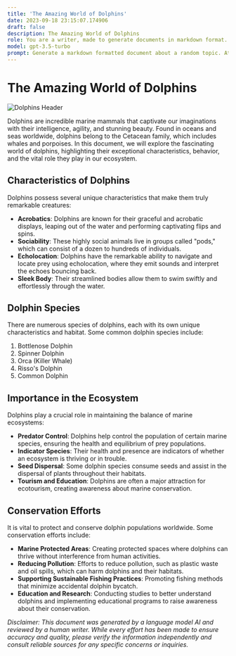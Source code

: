 ```yaml
---
title: 'The Amazing World of Dolphins'
date: 2023-09-18 23:15:07.174906
draft: false
description: The Amazing World of Dolphins
role: You are a writer, made to generate documents in markdown format. It is very important that all of the documents you generate are in valid markdown format.
model: gpt-3.5-turbo
prompt: Generate a markdown formatted document about a random topic. At the bottom, include a disclaimer explaining that the document was generated by you. The first line of the document should be the title. Make sure that the entire document is in proper markdown format, using a mix of various tags to make the document visually appealing.
---
```


# The Amazing World of Dolphins

![Dolphins Header](https://example.com/dolphins-header.jpg)

Dolphins are incredible marine mammals that captivate our imaginations with their intelligence, agility, and stunning beauty. Found in oceans and seas worldwide, dolphins belong to the Cetacean family, which includes whales and porpoises. In this document, we will explore the fascinating world of dolphins, highlighting their exceptional characteristics, behavior, and the vital role they play in our ecosystem.

## Characteristics of Dolphins

Dolphins possess several unique characteristics that make them truly remarkable creatures:

- **Acrobatics**: Dolphins are known for their graceful and acrobatic displays, leaping out of the water and performing captivating flips and spins.
- **Sociability**: These highly social animals live in groups called "pods," which can consist of a dozen to hundreds of individuals.
- **Echolocation**: Dolphins have the remarkable ability to navigate and locate prey using echolocation, where they emit sounds and interpret the echoes bouncing back.
- **Sleek Body**: Their streamlined bodies allow them to swim swiftly and effortlessly through the water.

## Dolphin Species

There are numerous species of dolphins, each with its own unique characteristics and habitat. Some common dolphin species include:

1. Bottlenose Dolphin
2. Spinner Dolphin
3. Orca (Killer Whale)
4. Risso's Dolphin
5. Common Dolphin

## Importance in the Ecosystem

Dolphins play a crucial role in maintaining the balance of marine ecosystems:

- **Predator Control**: Dolphins help control the population of certain marine species, ensuring the health and equilibrium of prey populations.
- **Indicator Species**: Their health and presence are indicators of whether an ecosystem is thriving or in trouble.
- **Seed Dispersal**: Some dolphin species consume seeds and assist in the dispersal of plants throughout their habitats.
- **Tourism and Education**: Dolphins are often a major attraction for ecotourism, creating awareness about marine conservation.

## Conservation Efforts

It is vital to protect and conserve dolphin populations worldwide. Some conservation efforts include:

- **Marine Protected Areas**: Creating protected spaces where dolphins can thrive without interference from human activities.
- **Reducing Pollution**: Efforts to reduce pollution, such as plastic waste and oil spills, which can harm dolphins and their habitats.
- **Supporting Sustainable Fishing Practices**: Promoting fishing methods that minimize accidental dolphin bycatch.
- **Education and Research**: Conducting studies to better understand dolphins and implementing educational programs to raise awareness about their conservation.

*Disclaimer: This document was generated by a language model AI and reviewed by a human writer. While every effort has been made to ensure accuracy and quality, please verify the information independently and consult reliable sources for any specific concerns or inquiries.*